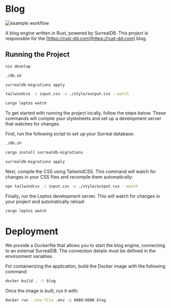 # Blog

![example workflow](https://github.com/rust-dd/blog/actions/workflows/rust.yml/badge.svg)

A blog engine written in Rust, powered by SurrealDB. This project is responsible for the [https://rust-dd.com](https://rust-dd.com) blog.

## Running the Project

```bash
nix develop

./db.sh

surrealdb-migrations apply

tailwindcss -i input.css -o ./style/output.css --watch

cargo leptos watch
```


To get started with running the project locally, follow the steps below. These commands will compile your stylesheets and set up a development server that watches for changes.

First, run the following script to set up your Surreal database:

```bash
./db.sh
```

```bash
cargo install surrealdb-migrations
```

```bash
surrealdb-migrations apply
```

Next, compile the CSS using TailwindCSS. This command will watch for changes in your CSS files and recompile them automatically:


```bash
npx tailwindcss -i input.css -o ./style/output.css --watch
```

Finally, run the Leptos development server. This will watch for changes in your project and automatically reload:


```bash
cargo leptos watch
```

# Deployment

We provide a Dockerfile that allows you to start the blog engine, connecting to an external SurrealDB. The connection details must be defined in the environment variables.

For containerizing the application, build the Docker image with the following command:

```bash
docker build . -t blog
```

Once the image is built, run it with:

```bash
docker run --env-file .env -p 8080:8080 blog
```
